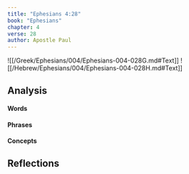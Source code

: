 ```yaml
---
title: "Ephesians 4:28"
book: "Ephesians"
chapter: 4
verse: 28
author: Apostle Paul
---
```

![[/Greek/Ephesians/004/Ephesians-004-028G.md#Text]]
![[/Hebrew/Ephesians/004/Ephesians-004-028H.md#Text]]

## Analysis

#### Words

#### Phrases

#### Concepts

## Reflections
